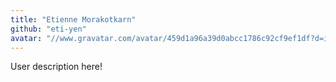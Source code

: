 ```yaml
---
title: "Etienne Morakotkarn"
github: "eti-yen"
avatar: "//www.gravatar.com/avatar/459d1a96a39d0abcc1786c92cf9ef1df?d=identicon"
---
```


User description here!
